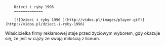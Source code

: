 
        Dzieci i ryby 1996 
        =============
        
        [![Dzieci i ryby 1996 ](http://vidos.pl/images/player.gif)](http://vidos.pl/dzieci-i-ryby-1996)
        
        
 Właścicielka firmy reklamowej staje przed życiowym wyborem, gdy okazuje się, że jest w ciąży ze swoją miłością z liceum.
    